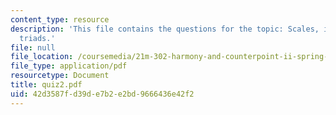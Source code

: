 ```yaml
---
content_type: resource
description: 'This file contains the questions for the topic: Scales, intervals, and
  triads.'
file: null
file_location: /coursemedia/21m-302-harmony-and-counterpoint-ii-spring-2005/42d3587fd39de7b2e2bd9666436e42f2_quiz2.pdf
file_type: application/pdf
resourcetype: Document
title: quiz2.pdf
uid: 42d3587f-d39d-e7b2-e2bd-9666436e42f2
---
```


